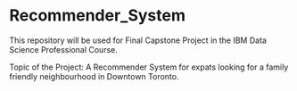 # Recommender_System
This repository will be used for Final Capstone Project in the IBM  Data Science Professional Course.

Topic of the Project: A Recommender System for expats looking for a family friendly neighbourhood in Downtown Toronto.

